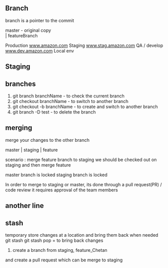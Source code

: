 ## Branch 

branch is a pointer to the commit


master - original copy                                                          
    |
featureBranch 

Production  www.amazon.com
Staging     www.stag.amazon.com
QA / develop www.dev.amazon.com
Local env

## Staging


## branches
1. git branch branchName - to check the current branch 
2. git checkout branchName - to switch to another branch
3. git checkout -b branchName - to create and switch to another branch 
4. git branch -D test - to delete the branch 


## merging 
merge your changes to the other branch


master
  |
staging 
  |
feature

scenario : merge feature branch to staging 
we should be checked out on staging and then merge feature


master branch is locked
staging branch is locked 

In order to merge to staging or master, 
its done through a pull request(PR) / code review 
it requires approval of the team members 


## another line




## stash 
temporary store changes at a location and bring them back when needed 
git stash 
git stash pop = to bring back changes 


1. create a branch from staging, 
feature_Chetan 

and create a pull request which can be merge to staging 